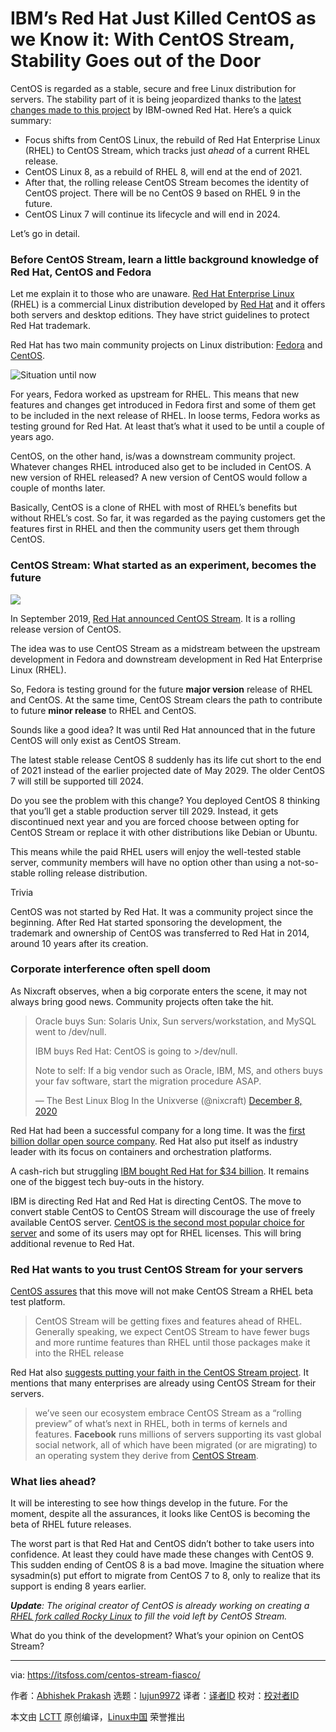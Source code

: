 [#]: collector: (lujun9972)
[#]: translator: ( )
[#]: reviewer: ( )
[#]: publisher: ( )
[#]: url: ( )
[#]: subject: (IBM’s Red Hat Just Killed CentOS as we Know it: With CentOS Stream, Stability Goes out of the Door)
[#]: via: (https://itsfoss.com/centos-stream-fiasco/)
[#]: author: (Abhishek Prakash https://itsfoss.com/author/abhishek/)

IBM’s Red Hat Just Killed CentOS as we Know it: With CentOS Stream, Stability Goes out of the Door
======

CentOS is regarded as a stable, secure and free Linux distribution for servers. The stability part of it is being jeopardized thanks to the [latest changes made to this project][1] by IBM-owned Red Hat. Here’s a quick summary:

  * Focus shifts from CentOS Linux, the rebuild of Red Hat Enterprise Linux (RHEL) to CentOS Stream, which tracks just _ahead_ of a current RHEL release.
  * CentOS Linux 8, as a rebuild of RHEL 8, will end at the end of 2021.
  * After that, the rolling release CentOS Stream becomes the identity of CentOS project. There will be no CentOS 9 based on RHEL 9 in the future.
  * CentOS Linux 7 will continue its lifecycle and will end in 2024.



Let’s go in detail.

### Before CentOS Stream, learn a little background knowledge of Red Hat, CentOS and Fedora

Let me explain it to those who are unaware. [Red Hat Enterprise Linux][2] (RHEL) is a commercial Linux distribution developed by [Red Hat][3] and it offers both servers and desktop editions. They have strict guidelines to protect Red Hat trademark.

Red Hat has two main community projects on Linux distribution: [Fedora][4] and [CentOS][5].

![Situation until now][6]

For years, Fedora worked as upstream for RHEL. This means that new features and changes get introduced in Fedora first and some of them get to be included in the next release of RHEL. In loose terms, Fedora works as testing ground for Red Hat. At least that’s what it used to be until a couple of years ago.

CentOS, on the other hand, is/was a downstream community project. Whatever changes RHEL introduced also get to be included in CentOS. A new version of RHEL released? A new version of CentOS would follow a couple of months later.

Basically, CentOS is a clone of RHEL with most of RHEL’s benefits but without RHEL’s cost. So far, it was regarded as the paying customers get the features first in RHEL and then the community users get them through CentOS.

### CentOS Stream: What started as an experiment, becomes the future

![][7]

In September 2019, [Red Hat announced CentOS Stream][8]. It is a rolling release version of CentOS.

The idea was to use CentOS Stream as a midstream between the upstream development in Fedora and downstream development in Red Hat Enterprise Linux (RHEL).

So, Fedora is testing ground for the future **major version** release of RHEL and CentOS. At the same time, CentOS Stream clears the path to contribute to future **minor release** to RHEL and CentOS.

Sounds like a good idea? It was until Red Hat announced that in the future CentOS will only exist as CentOS Stream.

The latest stable release CentOS 8 suddenly has its life cut short to the end of 2021 instead of the earlier projected date of May 2029. The older CentOS 7 will still be supported till 2024.

Do you see the problem with this change? You deployed CentOS 8 thinking that you’ll get a stable production server till 2029. Instead, it gets discontinued next year and you are forced choose between opting for CentOS Stream or replace it with other distributions like Debian or Ubuntu.

This means while the paid RHEL users will enjoy the well-tested stable server, community members will have no option other than using a not-so-stable rolling release distribution.

Trivia

CentOS was not started by Red Hat. It was a community project since the beginning. After Red Hat started sponsoring the development, the trademark and ownership of CentOS was transferred to Red Hat in 2014, around 10 years after its creation.

### Corporate interference often spell doom

As Nixcraft observes, when a big corporate enters the scene, it may not always bring good news. Community projects often take the hit.

> Oracle buys Sun: Solaris Unix, Sun servers/workstation, and MySQL went to /dev/null.
>
> IBM buys Red Hat: CentOS is going to &gt;/dev/null.
>
> Note to self: If a big vendor such as Oracle, IBM, MS, and others buys your fav software, start the migration procedure ASAP.
>
> — The Best Linux Blog In the Unixverse (@nixcraft) [December 8, 2020][9]

Red Hat had been a successful company for a long time. It was the [first billion dollar open source company][10]. Red Hat also put itself as industry leader with its focus on containers and orchestration platforms.

A cash-rich but struggling [IBM bought Red Hat for $34 billion][11]. It remains one of the biggest tech buy-outs in the history.

IBM is directing Red Hat and Red Hat is directing CentOS. The move to convert stable CentOS to CentOS Stream will discourage the use of freely available CentOS server. [CentOS is the second most popular choice for server][12] and some of its users may opt for RHEL licenses. This will bring additional revenue to Red Hat.

### Red Hat wants to you trust CentOS Stream for your servers

[CentOS assures][13] that this move will not make CentOS Stream a RHEL beta test platform.

> CentOS Stream will be getting fixes and features ahead of RHEL. Generally speaking, we expect CentOS Stream to have fewer bugs and more runtime features than RHEL until those packages make it into the RHEL release

Red Hat also [suggests putting your faith in the CentOS Stream project][14]. It mentions that many enterprises are already using CentOS Stream for their servers.

> we’ve seen our ecosystem embrace CentOS Stream as a “rolling preview” of what’s next in RHEL, both in terms of kernels and features. **Facebook** runs millions of servers supporting its vast global social network, all of which have been migrated (or are migrating) to an operating system they derive from [CentOS Stream][15].

### What lies ahead?

It will be interesting to see how things develop in the future. For the moment, despite all the assurances, it looks like CentOS is becoming the beta of RHEL future releases.

The worst part is that Red Hat and CentOS didn’t bother to take users into confidence. At least they could have made these changes with CentOS 9. This sudden ending of CentOS 8 is a bad move. Imagine the situation where sysadmin(s) put effort to migrate from CentOS 7 to 8, only to realize that its support is ending 8 years earlier.

_**Update**: The original creator of CentOS is already working on creating a [RHEL fork called Rocky Linux][16] to fill the void left by CentOS Stream._

What do you think of the development? What’s your opinion on CentOS Stream?

--------------------------------------------------------------------------------

via: https://itsfoss.com/centos-stream-fiasco/

作者：[Abhishek Prakash][a]
选题：[lujun9972][b]
译者：[译者ID](https://github.com/译者ID)
校对：[校对者ID](https://github.com/校对者ID)

本文由 [LCTT](https://github.com/LCTT/TranslateProject) 原创编译，[Linux中国](https://linux.cn/) 荣誉推出

[a]: https://itsfoss.com/author/abhishek/
[b]: https://github.com/lujun9972
[1]: https://blog.centos.org/2020/12/future-is-centos-stream/
[2]: https://www.redhat.com/en/technologies/linux-platforms/enterprise-linux
[3]: https://www.redhat.com/en
[4]: https://getfedora.org/
[5]: https://centos.org/
[6]: https://i1.wp.com/itsfoss.com/wp-content/uploads/2020/12/redhat-fedora-centos.png?resize=800%2C450&ssl=1
[7]: https://i0.wp.com/itsfoss.com/wp-content/uploads/2020/12/CentOS-Stream-fiasco.jpg?resize=800%2C450&ssl=1
[8]: https://www.redhat.com/en/blog/transforming-development-experience-within-centos
[9]: https://twitter.com/nixcraft/status/1336348208184741888?ref_src=twsrc%5Etfw
[10]: https://www.zdnet.com/article/red-hat-the-first-billion-dollar-linux-company-has-arrived
[11]: https://itsfoss.com/ibm-red-hat-acquisition/
[12]: https://www.datanyze.com/market-share/operating-systems--443/centos-market-share
[13]: https://centos.org/distro-faq/
[14]: https://www.redhat.com/en/blog/centos-stream-building-innovative-future-enterprise-linux
[15]: https://www.youtube.com/watch?v=EajAjFCZz4Q
[16]: https://news.itsfoss.com/rocky-linux-announcement/
